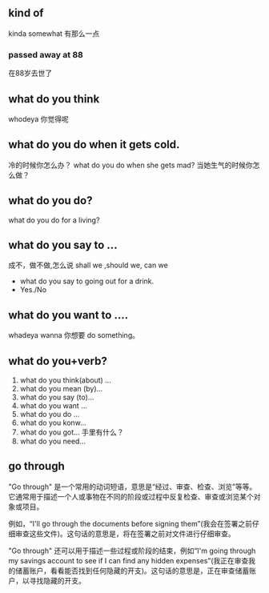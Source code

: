 
## kind of
kinda
somewhat
有那么一点

### passed away at 88
在88岁去世了

## what do you think
whodeya 
你觉得呢

## what do you do when it gets cold.
冷的时候你怎么办？
what do you do when she gets mad?
当她生气的时候你怎么做？

## what do you do?
what do you do for  a living?

## what do you say to ...
成不，做不做,怎么说
shall we ,should we, can we
- what do you say to going out for a drink.
- Yes./No

## what do you want to ....
whadeya wanna 
你想要 do something。


## what do you+verb?
1. what do you think(about) ...
2. what do you mean (by)... 
3. what do you say (to)...
4. what do you want ...
5. what do you do ...
6. what do you konw...
7. what do you got... 手里有什么？
8. what do you need...

## go through
"Go through" 是一个常用的动词短语，意思是“经过、审查、检查、浏览”等等。它通常用于描述一个人或事物在不同的阶段或过程中反复检查、审查或浏览某个对象或项目。

例如，“I'll go through the documents before signing them”(我会在签署之前仔细审查这些文件)。这句话的意思是，将在签署之前对文件进行仔细审查。

"Go through" 还可以用于描述一些过程或阶段的结束，例如“I'm going through my savings account to see if I can find any hidden expenses”(我正在审查我的储蓄账户，看看能否找到任何隐藏的开支)。这句话的意思是，正在审查储蓄账户，以寻找隐藏的开支。